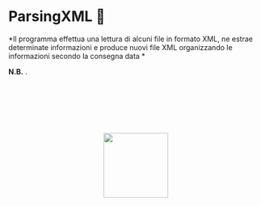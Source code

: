 # ParsingXML :memo:
*Il programma effettua una lettura di alcuni file in formato XML, ne estrae determinate informazioni e produce nuovi file XML organizzando le informazioni secondo la consegna data * 

**N.B.** .

<br />
<br />
<br />
<br />
<br />

<p align="center">
  <img width="128" height="128" src="https://image.ibb.co/nfaVmx/Just.png" />
</p>
